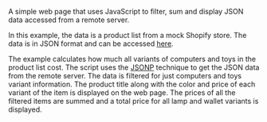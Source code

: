 A simple web page that uses JavaScript to filter, sum and display JSON data accessed from a remote server.

In this example, the data is a product list from a mock Shopify store.  The data is in JSON format and can be accessed [here](http://dev-uafrazier.myshopify.com/products.json).

The example calculates how much all variants of computers and toys in the product list cost.  The script uses the [JSONP](https://en.wikipedia.org/wiki/JSONP) technique to get the JSON data from the remote server.  The data is filtered for just computers and toys variant information.  The product title along with the color and price of each variant of the item is displayed on the web page.  The prices of all the filtered items are summed and a total price for all lamp and wallet variants is displayed.

